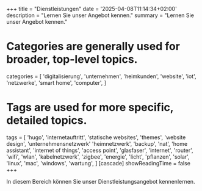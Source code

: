 +++
title = "Dienstleistungen"
date = '2025-04-08T11:14:34+02:00'
description = "Lernen Sie unser Angebot kennen."
summary = "Lernen Sie unser Angebot kennen."
# Categories are generally used for broader, top-level topics.
categories = [
 'digitalisierung',
 'unternehmen',
 'heimkunden',
 'website',
 'iot',
 'netzwerke',
 'smart home',
 'computer',
]
# Tags are used for more specific, detailed topics.
tags = [
 'hugo',
 'internetauftritt',
 'statische websites',
 'themes',
 'website design',
 'unternehmensnetzwerk'
 'heimnetzwerk',
 'backup',
 'nat',
 'home assistant',
 'internet of things',
 'access point',
 'glasfaser',
 'internet',
 'router',
 'wifi',
 'wlan',
 'kabelnetzwerk',
 'zigbee',
 'energie',
 'licht',
 'pflanzen',
 'solar',
 'linux',
 'mac',
 'windows',
 'wartung',
]
[cascade]
showReadingTime = false
+++

In diesem Bereich können Sie unser Dienstleistungsangebot kennenlernen.
